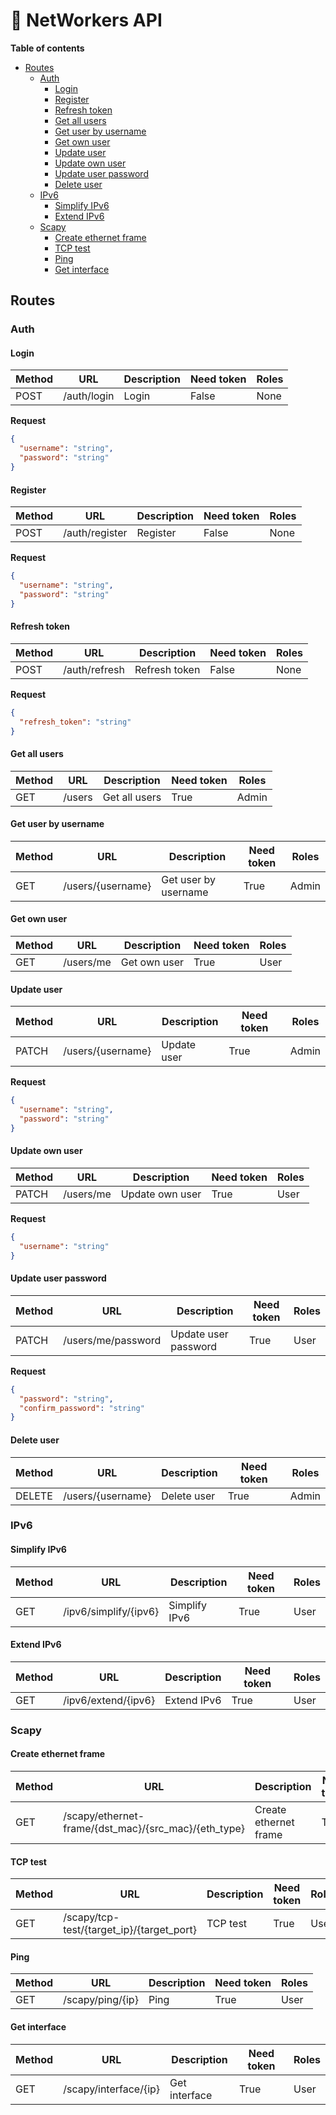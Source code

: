# :satellite: NetWorkers API

**Table of contents**  

- [Routes](#routes)
  - [Auth](#auth)
    - [Login](#login)
    - [Register](#register)
    - [Refresh token](#refresh-token)
    - [Get all users](#get-all-users)
    - [Get user by username](#get-user-by-username)
    - [Get own user](#get-own-user)
    - [Update user](#update-user)
    - [Update own user](#update-own-user)
    - [Update user password](#update-user-password)
    - [Delete user](#delete-user)
  - [IPv6](#ipv6)
    - [Simplify IPv6](#simplify-ipv6)
    - [Extend IPv6](#extend-ipv6)
  - [Scapy](#scapy)
    - [Create ethernet frame](#create-ethernet-frame)
    - [TCP test](#tcp-test)
    - [Ping](#ping)
    - [Get interface](#get-interface)

## Routes

### Auth

#### Login

| Method | URL         | Description | Need token | Roles |
| ------ | ----------- | ----------- | ---------- | ----- |
| POST   | /auth/login | Login       | False      | None  |

**Request**  

```json
{
  "username": "string",
  "password": "string"
}
```

#### Register

| Method | URL            | Description | Need token | Roles |
| ------ | -------------- | ----------- | ---------- | ----- |
| POST   | /auth/register | Register    | False      | None  |

**Request**  

```json
{
  "username": "string",
  "password": "string"
}
```

#### Refresh token

| Method | URL           | Description   | Need token | Roles |
| ------ | ------------- | ------------- | ---------- | ----- |
| POST   | /auth/refresh | Refresh token | False      | None  |

**Request**  

```json
{
  "refresh_token": "string"
}
```

#### Get all users

| Method | URL    | Description   | Need token | Roles |
| ------ | ------ | ------------- | ---------- | ----- |
| GET    | /users | Get all users | True       | Admin |

#### Get user by username

| Method | URL               | Description          | Need token | Roles |
| ------ | ----------------- | -------------------- | ---------- | ----- |
| GET    | /users/{username} | Get user by username | True       | Admin |

#### Get own user

| Method | URL       | Description  | Need token | Roles |
| ------ | --------- | ------------ | ---------- | ----- |
| GET    | /users/me | Get own user | True       | User  |

#### Update user

| Method | URL               | Description | Need token | Roles |
| ------ | ----------------- | ----------- | ---------- | ----- |
| PATCH  | /users/{username} | Update user | True       | Admin |

**Request**  

```json
{
  "username": "string",
  "password": "string"
}
```

#### Update own user

| Method | URL       | Description     | Need token | Roles |
| ------ | --------- | --------------- | ---------- | ----- |
| PATCH  | /users/me | Update own user | True       | User  |

**Request**  

```json
{
  "username": "string"
}
```

#### Update user password

| Method | URL                | Description          | Need token | Roles |
| ------ | ------------------ | -------------------- | ---------- | ----- |
| PATCH  | /users/me/password | Update user password | True       | User  |

**Request**  

```json
{
  "password": "string",
  "confirm_password": "string"
}
```

#### Delete user

| Method | URL               | Description | Need token | Roles |
| ------ | ----------------- | ----------- | ---------- | ----- |
| DELETE | /users/{username} | Delete user | True       | Admin |

### IPv6

#### Simplify IPv6

| Method | URL                   | Description   | Need token | Roles |
| ------ | --------------------- | ------------- | ---------- | ----- |
| GET    | /ipv6/simplify/{ipv6} | Simplify IPv6 | True       | User  |

#### Extend IPv6

| Method | URL                 | Description | Need token | Roles |
| ------ | ------------------- | ----------- | ---------- | ----- |
| GET    | /ipv6/extend/{ipv6} | Extend IPv6 | True       | User  |

### Scapy

#### Create ethernet frame

| Method | URL                                                  | Description           | Need token | Roles |
| ------ | ---------------------------------------------------- | --------------------- | ---------- | ----- |
| GET    | /scapy/ethernet-frame/{dst_mac}/{src_mac}/{eth_type} | Create ethernet frame | True       | User  |

#### TCP test

| Method | URL                                       | Description | Need token | Roles |
| ------ | ----------------------------------------- | ----------- | ---------- | ----- |
| GET    | /scapy/tcp-test/{target_ip}/{target_port} | TCP test    | True       | User  |

#### Ping

| Method | URL              | Description | Need token | Roles |
| ------ | ---------------- | ----------- | ---------- | ----- |
| GET    | /scapy/ping/{ip} | Ping        | True       | User  |

#### Get interface

| Method | URL                   | Description   | Need token | Roles |
| ------ | --------------------- | ------------- | ---------- | ----- |
| GET    | /scapy/interface/{ip} | Get interface | True       | User  |
